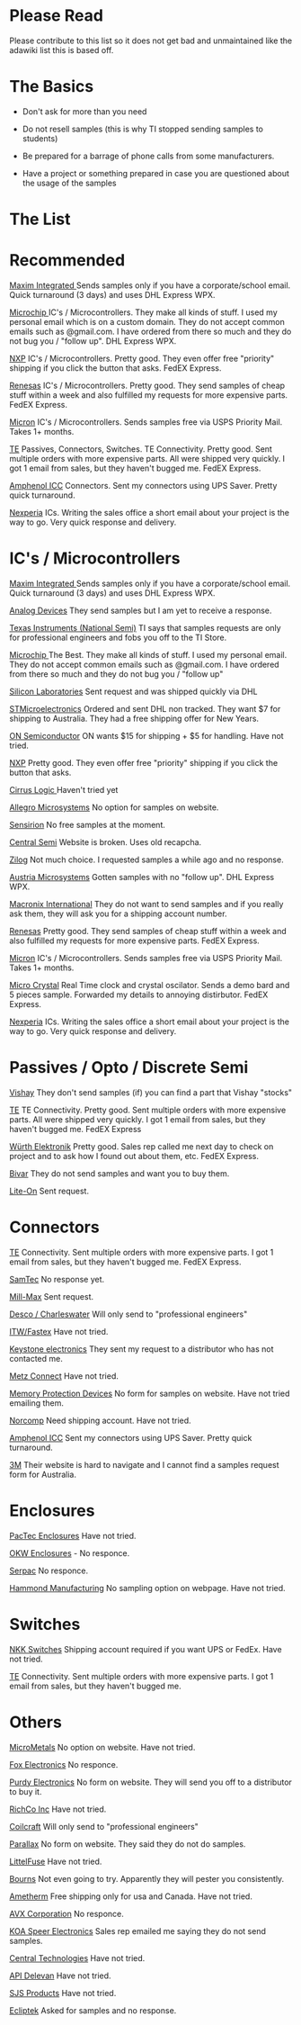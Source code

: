 
# **Please Read**
Please contribute to this list so it does not get bad and unmaintained like the adawiki list this is based off.

# **The Basics**

- Don&#39;t ask for more than you need
- Do not resell samples (this is why TI stopped sending samples to students)
- Be prepared for a barrage of phone calls from some manufacturers.

- Have a project or something prepared in case you are questioned about the usage of the samples

# **The List**

# Recommended
[Maxim Integrated ](http://www.maximintegrated.com/)Sends samples only if you have a corporate/school email. Quick turnaround (3 days) and uses DHL Express WPX.

[Microchip ](https://www.microchip.com/samples/) IC's / Microcontrollers. They make all kinds of stuff. I used my personal email which is on a custom domain. They do not accept common emails such as @gmail.com. I have ordered from there so much and they do not bug you / &quot;follow up&quot;. DHL Express WPX.

[NXP](http://www.nxp.com/) IC's / Microcontrollers. Pretty good. They even offer free &quot;priority&quot; shipping if you click the button that asks. FedEX Express.

[Renesas](http://renesas.com/) IC's / Microcontrollers. Pretty good. They send samples of cheap stuff within a week and also fulfilled my requests for more expensive parts. FedEX Express.

[Micron](http://micron.com/) IC's / Microcontrollers. Sends samples free via USPS Priority Mail. Takes 1+ months.

[TE](http://te.com/) Passives, Connectors, Switches. TE Connectivity. Pretty good. Sent multiple orders with more expensive parts. All were shipped very quickly. I got 1 email from sales, but they haven&#39;t bugged me. FedEX Express.

[Amphenol ICC](http://amphenol-icc.com/) Connectors. Sent my connectors using UPS Saver. Pretty quick turnaround.

[Nexperia](http://www.nexperia.com/) ICs. Writing the sales office a short email about your project is the way to go. Very quick response and delivery.


# IC&#39;s / Microcontrollers

[Maxim Integrated ](http://www.maximintegrated.com/)Sends samples only if you have a corporate/school email. Quick turnaround (3 days) and uses DHL Express WPX.

[Analog Devices](http://www.analog.com/en/index.html) They send samples but I am yet to receive a response.

[Texas Instruments (National Semi)](https://www-a.ti.com/apps/samp/basket.asp) TI says that samples requests are only for professional engineers and fobs you off to the TI Store.

[Microchip ](https://www.microchip.com/samples/)The Best. They make all kinds of stuff. I used my personal email. They do not accept common emails such as @gmail.com. I have ordered from there so much and they do not bug you / &quot;follow up&quot;

[Silicon Laboratories](http://www.silabs.com/) Sent request and was shipped quickly via DHL 

[STMicroelectronics](http://www.st.com/) Ordered and sent DHL non tracked. They want $7 for shipping to Australia. They had a free shipping offer for New Years.

[ON Semiconductor](http://www.onsemi.com/) ON wants $15 for shipping + $5 for handling. Have not tried.

[NXP](http://www.nxp.com/) Pretty good. They even offer free &quot;priority&quot; shipping if you click the button that asks.

[Cirrus Logic ](http://www.cirrus.com/)Haven&#39;t tried yet

[Allegro Microsystems](http://www.allegromicro.com/) No option for samples on website.

[Sensirion](http://www.sensirion.com/) No free samples at the moment.

[Central Semi](http://centralsemi.com/) Website is broken. Uses old recapcha.

[Zilog](http://www.zilog.com/) Not much choice. I requested samples a while ago and no response.

[Austria Microsystems](http://ams.com/) Gotten samples with no &quot;follow up&quot;. DHL Express WPX.

[Macronix International](http://macronix.com/) They do not want to send samples and if you really ask them, they will ask you for a shipping account number.

[Renesas](http://renesas.com/) Pretty good. They send samples of cheap stuff within a week and also fulfilled my requests for more expensive parts. FedEX Express.

[Micron](http://micron.com/) IC's / Microcontrollers. Sends samples free via USPS Priority Mail. Takes 1+ months.

[Micro Crystal](https://www.microcrystal.com/en/) Real Time clock and crystal oscilator. Sends a demo bard and 5 pieces sample. Forwarded my details to annoying distirbutor. FedEX Express.

[Nexperia](http://www.nexperia.com/) ICs. Writing the sales office a short email about your project is the way to go. Very quick response and delivery.

# Passives / Opto / Discrete Semi

[Vishay](http://vishay.com/) They don&#39;t send samples (if) you can find a part that Vishay &quot;stocks&quot;

[TE](http://te.com/) TE Connectivity. Pretty good. Sent multiple orders with more expensive parts. All were shipped very quickly. I got 1 email from sales, but they haven&#39;t bugged me. FedEX Express

[Würth Elektronik](https://www.we-online.com/catalog/en) Pretty good. Sales rep called me next day to check on project and to ask how I found out about them, etc. FedEX Express.

[Bivar](http://www.bivar.com/) They do not send samples and want you to buy them.

[Lite-On](http://us.liteon.com/en-global/Home/index) Sent request.

# Connectors

[TE](http://te.com/) Connectivity. Sent multiple orders with more expensive parts. I got 1 email from sales, but they haven&#39;t bugged me. FedEX Express.

[SamTec](http://www.samtec.com/) No response yet.

[Mill-Max](http://www.mill-max.com/) Sent request.

[Desco / Charleswater](http://desco.descoindustries.com/) Will only send to "professional engineers"

[ITW/Fastex](http://www.itw-fastex.com/catalog.html) Have not tried.

[Keystone electronics](http://www.keyelco.com/contact.asp) They sent my request to a distributor who has not contacted me.

[Metz Connect](https://www.metz-connect.com/us/sample-order) Have not tried.

[Memory Protection Devices](http://www.memoryprotectiondevices.com/morecorp.shtml) No form for samples on website. Have not tried emailing them.

[Norcomp](http://www.norcomp.net/Navpages/sample.htm) Need shipping account. Have not tried.

[Amphenol ICC](http://amphenol-icc.com/) Sent my connectors using UPS Saver. Pretty quick turnaround.

[3M](http://solutions.3m.com/wps/portal/3M/en_WW/electronics/home/SupportTraining/ContactUs/?PC_7_RJH9U5230GE3E02LECIE204UH5_univid=1180594590962&amp;Interconnects%20Request%20a%20Sample%20/%20Information) Their website is hard to navigate and I cannot find a samples request form for Australia.

# Enclosures

[PacTec Enclosures](http://www.pactecenclosures.com/free_sample.lfml) Have not tried.

[OKW Enclosures](http://www.okwenclosures.com/) - No responce.

[Serpac](http://www.serpac.com/) No responce. 

[Hammond Manufacturing](http://www.hammfg.com/) No sampling option on webpage. Have not tried.

# Switches

[NKK Switches](http://www.nkkswitches.com/) Shipping account required if you want UPS or FedEx. Have not tried.

[TE](http://te.com/) Connectivity. Sent multiple orders with more expensive parts. I got 1 email from sales, but they haven&#39;t bugged me.

# Others

[MicroMetals](http://www.micrometals.com/samples_index.html) No option on website. Have not tried.

[Fox Electronics](http://www.foxonline.com/) No responce.

[Purdy Electronics](http://www.purdyelectronics.com/) No form on website. They will send you off to a distributor to buy it.

[RichCo Inc](http://www.richco-inc.com/sampleframes.asp/) Have not tried.

[Coilcraft](http://www.coilcraft.com/) Will only send to "professional engineers"

[Parallax](http://www.parallax.com/) No form on website. They said they do not do samples.

[LittelFuse](http://www.littelfuse.com/) Have not tried.

[Bourns](http://www.bourns.com/SampleReq.aspx) Not even going to try. Apparently they will pester you consistently.

[Ametherm](http://www.ametherm.com/SampleRequest.html) Free shipping only for usa and Canada. Have not tried.

[AVX Corporation](https://www.avx.com/RequestSample.asp) No responce.

[KOA Speer Electronics](http://www.koaspeer.com/order-samples/) Sales rep emailed me saying they do not send samples.

[Central Technologies](http://www.ctparts.com/) Have not tried.

[API Delevan](http://www.delevan.com/support/sample) Have not tried.

[SJS Products](http://www.sjsproducts.com/us/requests/request/quote) Have not tried.

[Ecliptek](http://www.ecliptek.com/) Asked for samples and no response.
